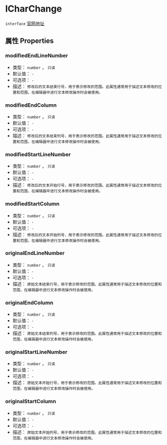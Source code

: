 # ICharChange
`interface` [官网地址](https://microsoft.github.io/monaco-editor/docs.html#interfaces/editor.ICharChange.html)

## 属性 Properties

### modifiedEndLineNumber
+ 类型： `number` ， `只读` 
+ 默认值： `-` 
+ 可选项： `-` 
+ 描述： `修改后的文本结束行号，用于表示修改的范围。此属性通常用于描述文本修改的位置和范围，在编辑器中进行文本修改操作时会被使用。` 
### modifiedEndColumn
+ 类型： `number` ， `只读` 
+ 默认值： `-` 
+ 可选项： `-` 
+ 描述： `修改后的文本结束列号，用于表示修改的范围。此属性通常用于描述文本修改的位置和范围，在编辑器中进行文本修改操作时会被使用。` 
### modifiedStartLineNumber
+ 类型： `number` ， `只读` 
+ 默认值： `-` 
+ 可选项： `-` 
+ 描述： `修改后的文本开始行号，用于表示修改的范围。此属性通常用于描述文本修改的位置和范围，在编辑器中进行文本修改操作时会被使用。` 
### modifiedStartColumn
+ 类型： `number` ， `只读` 
+ 默认值： `-` 
+ 可选项： `-` 
+ 描述： `修改后的文本开始列号，用于表示修改的范围。此属性通常用于描述文本修改的位置和范围，在编辑器中进行文本修改操作时会被使用。` 
### originalEndLineNumber
+ 类型： `number` ， `只读` 
+ 默认值： `-` 
+ 可选项： `-` 
+ 描述： `原始文本结束行号，用于表示修改的范围。此属性通常用于描述文本修改的位置和范围，在编辑器中进行文本修改操作时会被使用。` 
### originalEndColumn
+ 类型： `number` ， `只读` 
+ 默认值： `-` 
+ 可选项： `-` 
+ 描述： `原始文本结束列号，用于表示修改的范围。此属性通常用于描述文本修改的位置和范围，在编辑器中进行文本修改操作时会被使用。` 
### originalStartLineNumber
+ 类型： `number` ， `只读` 
+ 默认值： `-` 
+ 可选项： `-` 
+ 描述： `原始文本开始行号，用于表示修改的范围。此属性通常用于描述文本修改的位置和范围，在编辑器中进行文本修改操作时会被使用。` 
### originalStartColumn
+ 类型： `number` ， `只读` 
+ 默认值： `-` 
+ 可选项： `-` 
+ 描述： `原始文本开始列号，用于表示修改的范围。此属性通常用于描述文本修改的位置和范围，在编辑器中进行文本修改操作时会被使用。` 